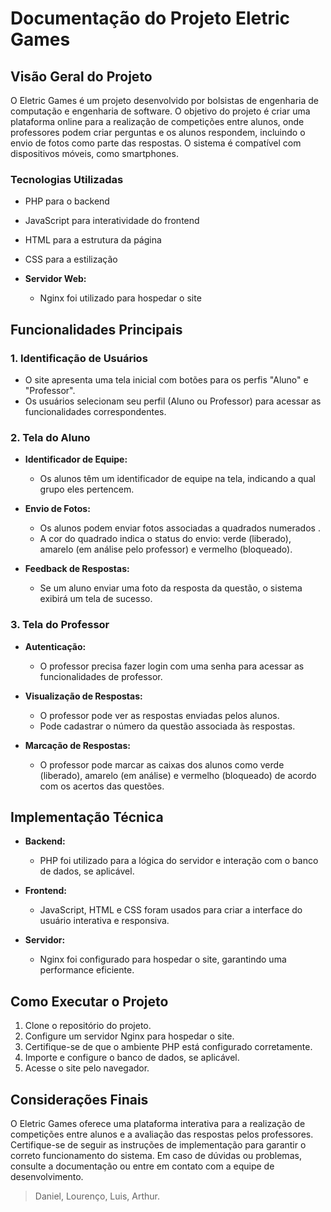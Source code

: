 # Documentação do Projeto Eletric Games

## Visão Geral do Projeto

O Eletric Games é um projeto desenvolvido por bolsistas de engenharia de computação e engenharia de software. O objetivo do projeto é criar uma plataforma online para a realização de competições entre alunos, onde professores podem criar perguntas e os alunos respondem, incluindo o envio de fotos como parte das respostas. O sistema é compatível com dispositivos móveis, como smartphones.

### Tecnologias Utilizadas
  - PHP para o backend
  - JavaScript para interatividade do frontend
  - HTML para a estrutura da página
  - CSS para a estilização

- **Servidor Web:**
  - Nginx foi utilizado para hospedar o site

## Funcionalidades Principais

### 1. Identificação de Usuários

- O site apresenta uma tela inicial com botões para os perfis "Aluno" e "Professor".
- Os usuários selecionam seu perfil (Aluno ou Professor) para acessar as funcionalidades correspondentes.

### 2. Tela do Aluno

- **Identificador de Equipe:**
  - Os alunos têm um identificador de equipe na tela, indicando a qual grupo eles pertencem.

- **Envio de Fotos:**
  - Os alunos podem enviar fotos associadas a quadrados numerados .
  - A cor do quadrado indica o status do envio: verde (liberado), amarelo (em análise pelo professor) e vermelho (bloqueado).

- **Feedback de Respostas:**
  - Se um aluno enviar uma foto da resposta da questão, o sistema exibirá um tela de sucesso.

### 3. Tela do Professor

- **Autenticação:**
  - O professor precisa fazer login com uma senha para acessar as funcionalidades de professor.

- **Visualização de Respostas:**
  - O professor pode ver as respostas enviadas pelos alunos.
  - Pode cadastrar o número da questão associada às respostas.

- **Marcação de Respostas:**
  - O professor pode marcar as caixas dos alunos como verde (liberado), amarelo (em análise) e vermelho (bloqueado) de acordo com os acertos das questões.

## Implementação Técnica

- **Backend:**
  - PHP foi utilizado para a lógica do servidor e interação com o banco de dados, se aplicável.

- **Frontend:**
  - JavaScript, HTML e CSS foram usados para criar a interface do usuário interativa e responsiva.

- **Servidor:**
  - Nginx foi configurado para hospedar o site, garantindo uma performance eficiente.

## Como Executar o Projeto

1. Clone o repositório do projeto.
2. Configure um servidor Nginx para hospedar o site.
3. Certifique-se de que o ambiente PHP está configurado corretamente.
4. Importe e configure o banco de dados, se aplicável.
5. Acesse o site pelo navegador.

## Considerações Finais

O Eletric Games oferece uma plataforma interativa para a realização de competições entre alunos e a avaliação das respostas pelos professores. Certifique-se de seguir as instruções de implementação para garantir o correto funcionamento do sistema. Em caso de dúvidas ou problemas, consulte a documentação ou entre em contato com a equipe de desenvolvimento.
> Daniel, Lourenço, Luis, Arthur.

